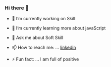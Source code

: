### Hi there 👋

<!--
**tonyclem/tonyclem** is a ✨ _special_ ✨ repository because its `README.md` (this file) appears on your GitHub profile.

Here are some ideas to get you started:
-->
- 🔭 I’m currently working on  Skill

- 🌱 I’m currently learning more about javaScript

- 💬 Ask me about Soft Skill

- 📫 How to reach me: ... [linkedin](www.linkedin.com/in/clementiniovo01)

- ⚡ Fun fact: ... I am full of positive


